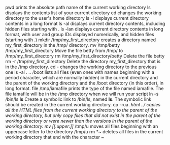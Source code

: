 pwd prints the absolute path name of the current working directory
ls displays the contents list of your current directory
cd changes the working directory to the user's home directory
ls -l displays current directory contents in a long format
ls -al displays current directory contents, including hidden files starting with .
ls -lan displays current directory contents in long format, with user and group IDs displayed numerically, and hidden files (starting with .)
mkdir /tmp/my_first_directory creates a directory named my_first_directory in the /tmp/ directory.
mv /tmp/betty /tmp/my_first_directory Move the file betty from /tmp/ to /tmp/my_first_directory
rm /tmp/my_first_directory/betty Delete the file betty
rm -r /tmp/my_first_directory Delete the directory my_first_directory that is in the /tmp directory.
cd - changes the working directory to the previous one
ls -al . .. /boot lists all files (even ones with names beginning with a period character, which are normally hidden) in the current directory and the parent of the working directory and the /boot directory (in this order), in long format.
file /tmp/iamafile prints the type of the file named iamafile. The file iamafile will be in the /tmp directory when we will run your script
ln -s /bin/ls __ls__ Create a symbolic link to /bin/ls, named __ls__. The symbolic link should be created in the current working directory.
cp -rua *.html ../ copies all the HTML files from the current working directory to the parent of the working directory, but only copy files that did not exist in the parent of the working directory or were newer than the versions in the parent of the working directory.
mv [[:upper:]]* /tmp/u moves all files beginning with an uppercase letter to the directory /tmp/u
rm *~ deletes all files in the current working directory that end with the character ~
